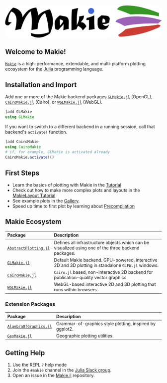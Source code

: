 ![Makie.jl](assets/logo.png)

## Welcome to Makie!

[`Makie`](https://github.com/JuliaPlots/Makie.jl/) is a high-performance, extendable, and multi-platform plotting ecosystem for the [Julia](https://julialang.org/) programming language.

## Installation and Import

Add one or more of the Makie backend packages [`GLMakie.jl`](https://github.com/JuliaPlots/GLMakie.jl) (OpenGL), [`CairoMakie.jl`](https://github.com/JuliaPlots/CairoMakie.jl) (Cairo), or [`WGLMakie.jl`](https://github.com/JuliaPlots/WGLMakie.jl) (WebGL).


```julia
]add GLMakie
using GLMakie
```

If you want to switch to a different backend in a running session, call that backend's `activate!` function.

```julia
]add CairoMakie
using CairoMakie
# if, for example, GLMakie is activated already
CairoMakie.activate!()
```

## First Steps

- Learn the basics of plotting with Makie in the [Tutorial](@ref)
- Check out how to make more complex plots and layouts in the [MakieLayout Tutorial](@ref)
- See example plots in the [Gallery](http://juliaplots.org/MakieReferenceImages/gallery/index.html).
- Speed up time to first plot by learning about [Precompilation](@ref)


## Makie Ecosystem

| Package | Description |
| :-- | :-- |
| [`AbstractPlotting.jl`](https://github.com/JuliaPlots/AbstractPlotting.jl) | Defines all infrastructure objects which can be visualized using one of the three backend packages. |
| [`GLMakie.jl`](https://github.com/JuliaPlots/GLMakie.jl) | Default Makie backend. GPU-powered, interactive 2D and 3D plotting in standalone `GLFW.jl` windows. |
| [`CairoMakie.jl`](https://github.com/JuliaPlots/CairoMakie.jl) | `Cairo.jl` based, non-interactive 2D backend for publication-quality vector graphics. |
| [`WGLMakie.jl`](https://github.com/JuliaPlots/WGLMakie.jl) | WebGL-based interactive 2D and 3D plotting that runs within browsers.


### Extension Packages

| Package | Description |
| :-- | :-- |
| [`AlgebraOfGraphics.jl`](https://github.com/JuliaPlots/AlgebraOfGraphics.jl/) | Grammar-of-graphics style plotting, inspired by ggplot2. |
| [`GeoMakie.jl`](https://github.com/JuliaPlots/GeoMakie.jl) | Geographic plotting utilities. |


## Getting Help

1) Use the REPL `?` help mode
1) Join the `#makie` channel in the [Julia Slack group](https://julialang.org/slack/).
1) Open an issue in the [Makie.jl](https://github.com/JuliaPlots/Makie.jl) repository.
